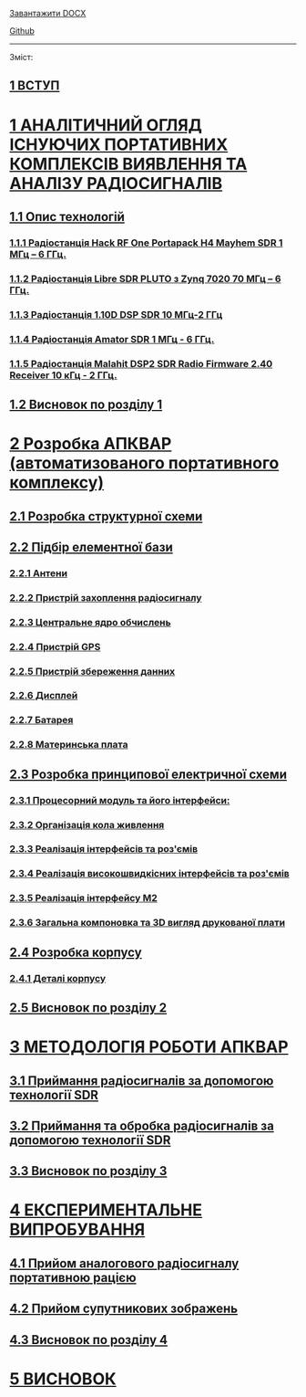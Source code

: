 [Завантажити DOCX](https://github.com/Bogd-an/Diplom/raw/refs/heads/main/docs/out/doc_dev.docx)

[Github](https://github.com/Bogd-an/Diplom/blob/main/docs/README.md)

---

Зміст:


 ## [1 ВСТУП][ref1]

 # [1 АНАЛІТИЧНИЙ ОГЛЯД ІСНУЮЧИХ ПОРТАТИВНИХ КОМПЛЕКСІВ ВИЯВЛЕННЯ ТА АНАЛІЗУ РАДІОСИГНАЛІВ][ref2]

 ## [1.1 Опис технологій][ref3]

  ### [1.1.1 Радіостанція Hack RF One Portapack H4 Mayhem SDR 1 МГц – 6 ГГц.][ref4]

  ### [1.1.2 Радіостанція Libre SDR PLUTO з Zynq 7020 70 МГц – 6 ГГц.][ref5]

  ### [1.1.3 Радіостанція 1.10D DSP SDR 10 МГц-2 ГГц][ref6]

  ### [1.1.4 Радіостанція Amator SDR  1 МГц - 6 ГГц.][ref7]

  ### [1.1.5 Радіостанція Malahit DSP2 SDR Radio Firmware 2.40 Receiver 10 кГц - 2 ГГц.][ref8]

 ## [1.2 Висновок по розділу 1][ref9]

 # [2 Розробка АПКВАР (автоматизованого портативного комплексу)][ref10]

 ## [2.1 Розробка структурної схеми][ref11]

 ## [2.2 Підбір елементної бази][ref12]

  ### [2.2.1 Антени][ref13]

  ### [2.2.2 Пристрій захоплення радіосигналу][ref14]

  ### [2.2.3 Центральне ядро обчислень][ref15]

  ### [2.2.4 Пристрій GPS][ref16]

  ### [2.2.5 Пристрій збереження данних][ref17]

  ### [2.2.6 Дисплей][ref18]

  ### [2.2.7 Батарея][ref19]

  ### [2.2.8 Материнська плата][ref20]

 ## [2.3 Розробка принципової електричної схеми][ref21]

  ### [2.3.1 Процесорний модуль та його інтерфейси:][ref22]

  ### [2.3.2 Організація кола живлення][ref23]

  ### [2.3.3 Реалізація інтерфейсів та роз'ємів][ref24]

  ### [2.3.4 Реалізація високошвидкісних інтерфейсів та роз'ємів][ref25]

  ### [2.3.5 Реалізація інтерфейсу M2][ref26]

  ### [2.3.6 Загальна компоновка та 3D вигляд друкованої плати][ref27]

 ## [2.4 Розробка корпусу][ref28]

  ### [2.4.1 Деталі корпусу][ref29]

 ## [2.5 Висновок по розділу  2][ref30]

 # [3 МЕТОДОЛОГІЯ РОБОТИ АПКВАР][ref31]

 ## [3.1 Приймання радіосигналів за допомогою технології SDR][ref32]

 ## [3.2 Приймання та обробка радіосигналів за допомогою технології SDR][ref33]

 ## [3.3 Висновок по розділу 3][ref34]

 # [4 ЕКСПЕРИМЕНТАЛЬНЕ ВИПРОБУВАННЯ][ref35]

 ## [4.1 Прийом аналогового радіосигналу портативною рацією][ref36]

 ## [4.2 Прийом супутникових зображень][ref37]

 ## [4.3 Висновок по розділу 4][ref38]

 # [5 ВИСНОВОК][ref39]

<!-- Links -->
[ref1]: ch0.md#**вступ**
[ref2]: ch1.md#**аналітичний-огляд-існуючих-портативних-комплексів-виявлення-та-аналізу-радіосигналів**
[ref3]: ch1.md#опис-технологій
[ref4]: ch1.md#радіостанція-hack-rf-one-portapack-h4-mayhem-sdr-1-мгц-–-6-ггц.
[ref5]: ch1.md#радіостанція-libre-sdr-pluto-з-zynq-7020-70-мгц-–-6-ггц.
[ref6]: ch1.md#радіостанція-1.10d-dsp-sdr-10-мгц-2-ггц
[ref7]: ch1.md#радіостанція-amator-sdr--1-мгц---6-ггц.
[ref8]: ch1.md#радіостанція-malahit-dsp2-sdr-radio-firmware-2.40-receiver-10-кгц---2-ггц.
[ref9]: ch1.md#висновок-по-розділу-1
[ref10]: ch2.1.md#розробка-апквар-(автоматизованого-портативного-комплексу)
[ref11]: ch2.1.md#розробка-структурної-схеми
[ref12]: ch2.2.md#підбір-елементної-бази
[ref13]: ch2.2.md#антени
[ref14]: ch2.2.md#пристрій-захоплення-радіосигналу
[ref15]: ch2.2.md#центральне-ядро-обчислень
[ref16]: ch2.2.md#пристрій-gps
[ref17]: ch2.2.md#пристрій-збереження-данних
[ref18]: ch2.2.md#дисплей
[ref19]: ch2.2.md#батарея
[ref20]: ch2.2.md#материнська-плата
[ref21]: ch2.3.md#розробка-принципової-електричної-схеми
[ref22]: ch2.3.md#процесорний-модуль-та-його-інтерфейси:
[ref23]: ch2.3.md#організація-кола-живлення
[ref24]: ch2.3.md#реалізація-інтерфейсів-та-роз'ємів
[ref25]: ch2.3.md#реалізація-високошвидкісних-інтерфейсів-та-роз'ємів
[ref26]: ch2.3.md#реалізація-інтерфейсу-m2
[ref27]: ch2.3.md#загальна-компоновка-та-3d-вигляд-друкованої-плати
[ref28]: ch2.4.md#розробка-корпусу
[ref29]: ch2.4.md#деталі-корпусу
[ref30]: ch2.4.md#висновок-по-розділу--2
[ref31]: ch3.md#**методологія-роботи-апквар**
[ref32]: ch3.md#приймання-радіосигналів-за-допомогою-технології-sdr
[ref33]: ch3.md#приймання-та-обробка-радіосигналів-за-допомогою-технології-sdr
[ref34]: ch3.md#висновок-по-розділу-3
[ref35]: ch4.md#**експериментальне-випробування**
[ref36]: ch4.md#прийом-аналогового-радіосигналу-портативною-рацією
[ref37]: ch4.md#прийом-супутникових-зображень
[ref38]: ch4.md#висновок-по-розділу-4
[ref39]: ch5.md#**висновок**
